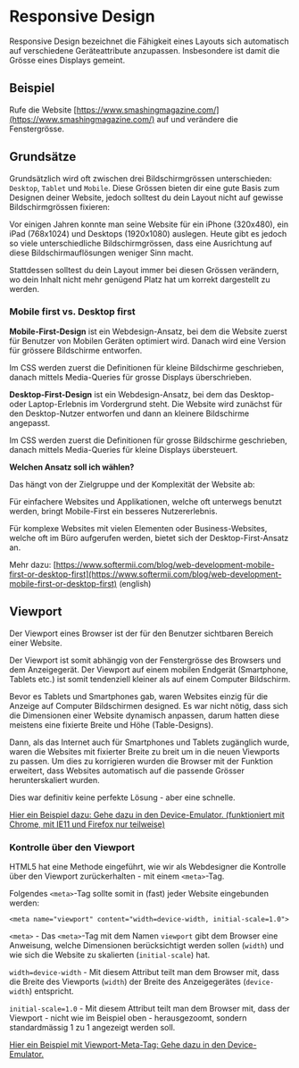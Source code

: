 # Responsive Design

Responsive Design bezeichnet die Fähigkeit eines Layouts sich automatisch auf verschiedene Geräteattribute anzupassen. Insbesondere ist damit die Grösse eines Displays gemeint.

## Beispiel

Rufe die Website [https://www.smashingmagazine.com/](https://www.smashingmagazine.com/) auf und verändere die Fenstergrösse.

## Grundsätze

Grundsätzlich wird oft zwischen drei Bildschirmgrössen unterschieden: `Desktop`, `Tablet` und `Mobile`. Diese Grössen bieten dir eine gute Basis zum Designen deiner Website, jedoch solltest du dein Layout nicht auf gewisse Bildschirmgrössen fixieren:

Vor einigen Jahren konnte man seine Website für ein iPhone (320x480), ein iPad (768x1024) und Desktops (1920x1080) auslegen. Heute gibt es jedoch so viele unterschiedliche Bildschirmgrössen, dass eine Ausrichtung auf diese Bildschirmauflösungen weniger Sinn macht.

Stattdessen solltest du dein Layout immer bei diesen Grössen verändern, wo dein Inhalt nicht mehr genügend Platz hat um korrekt dargestellt zu werden.

### Mobile first vs. Desktop first

**Mobile-First-Design** ist ein Webdesign-Ansatz, bei dem die Website zuerst für Benutzer von Mobilen Geräten optimiert wird. Danach wird eine Version für grössere Bildschirme entworfen.&#x20;

Im CSS werden zuerst die Definitionen für kleine Bildschirme geschrieben, danach mittels Media-Queries für grosse Displays überschrieben.&#x20;

**Desktop-First-Design** ist ein Webdesign-Ansatz, bei dem das Desktop- oder Laptop-Erlebnis im Vordergrund steht. Die Website wird zunächst für den Desktop-Nutzer entworfen und dann an kleinere Bildschirme angepasst.

Im CSS werden zuerst die Definitionen für grosse Bildschirme geschrieben, danach mittels Media-Queries für kleine Displays übersteuert.&#x20;

**Welchen Ansatz soll ich wählen?**&#x20;

Das hängt von der Zielgruppe und der Komplexität der Website ab:&#x20;

Für einfachere Websites und Applikationen, welche oft unterwegs benutzt werden, bringt Mobile-First ein besseres Nutzererlebnis.&#x20;

Für komplexe Websites mit vielen Elementen oder Business-Websites, welche oft im Büro aufgerufen werden, bietet sich der Desktop-First-Ansatz an.&#x20;

Mehr dazu: [https://www.softermii.com/blog/web-development-mobile-first-or-desktop-first](https://www.softermii.com/blog/web-development-mobile-first-or-desktop-first) (english)

## Viewport

Der Viewport eines Browser ist der für den Benutzer sichtbaren Bereich einer Website.

Der Viewport ist somit abhängig von der Fenstergrösse des Browsers und dem Anzeigegerät. Der Viewport auf einem mobilen Endgerät (Smartphone, Tablets etc.) ist somit tendenziell kleiner als auf einem Computer Bildschirm.

Bevor es Tablets und Smartphones gab, waren Websites einzig für die Anzeige auf Computer Bildschirmen designed. Es war nicht nötig, dass sich die Dimensionen einer Website dynamisch anpassen, darum hatten diese meistens eine fixierte Breite und Höhe (Table-Designs).

Dann, als das Internet auch für Smartphones und Tablets zugänglich wurde, waren die Websites mit fixierter Breite zu breit um in die neuen Viewports zu passen. Um dies zu korrigieren wurden die Browser mit der Funktion erweitert, dass Websites automatisch auf die passende Grösser herunterskaliert wurden.

Dies war definitiv keine perfekte Lösung - aber eine schnelle.

[Hier ein Beispiel dazu: Gehe dazu in den Device-Emulator. (funktioniert mit Chrome, mit IE11 und Firefox nur teilweise)](https://www.w3schools.com/css/example\_withoutviewport.htm)

### Kontrolle über den Viewport

HTML5 hat eine Methode eingeführt, wie wir als Webdesigner die Kontrolle über den Viewport zurückerhalten - mit einem `<meta>`-Tag.

Folgendes `<meta>`-Tag sollte somit in (fast) jeder Website eingebunden werden:

```markup
<meta name="viewport" content="width=device-width, initial-scale=1.0">
```

`<meta>` - Das `<meta>`-Tag mit dem Namen `viewport` gibt dem Browser eine Anweisung, welche Dimensionen berücksichtigt werden sollen (`width`) und wie sich die Website zu skalierten (`initial-scale`) hat.

`width=device-width` - Mit diesem Attribut teilt man dem Browser mit, dass die Breite des Viewports (`width`) der Breite des Anzeigegerätes (`device-width`) entspricht.

`initial-scale=1.0` - Mit diesem Attribut teilt man dem Browser mit, dass der Viewport - nicht wie im Beispiel oben - herausgezoomt, sondern standardmässig 1 zu 1 angezeigt werden soll.

[Hier ein Beispiel mit Viewport-Meta-Tag: Gehe dazu in den Device-Emulator.](https://www.w3schools.com/css/example\_withviewport.htm)
